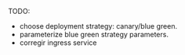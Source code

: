 TODO:
+ choose deployment strategy: canary/blue green.
+ parameterize blue green strategy parameters.
+ corregir ingress service
